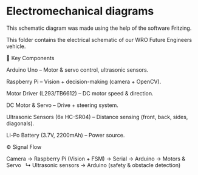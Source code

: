 Electromechanical diagrams
====

This schematic diagram was made using the help of the software Fritzing.

This folder contains the electrical schematic of our WRO Future Engineers vehicle.

🔧 Key Components

Arduino Uno – Motor & servo control, ultrasonic sensors.

Raspberry Pi – Vision + decision-making (camera + OpenCV).

Motor Driver (L293/TB6612) – DC motor speed & direction.

DC Motor & Servo – Drive + steering system.

Ultrasonic Sensors (6x HC-SR04) – Distance sensing (front, back, sides, diagonals).

Li-Po Battery (3.7V, 2200mAh) – Power source.


⚙️ Signal Flow

Camera → Raspberry Pi (Vision + FSM) → Serial → Arduino → Motors & Servo
  ↳ Ultrasonic sensors → Arduino (safety & obstacle detection)
